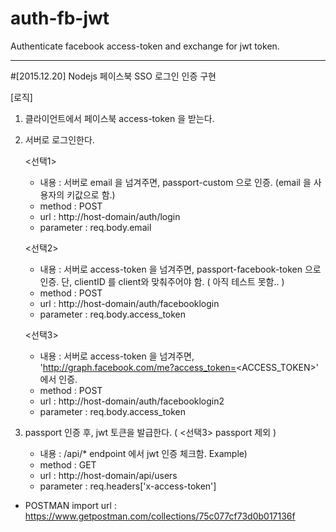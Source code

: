 # auth-fb-jwt
Authenticate facebook access-token and exchange for jwt token.

-----------------------------------------------------------------------------------------------------

#[2015.12.20]
Nodejs 페이스북 SSO 로그인 인증 구현

[로직]
 1) 클라이언트에서 페이스북 access-token 을 받는다.

 2) 서버로 로그인한다.
 
    <선택1> 
    - 내용 : 서버로 email 을 넘겨주면, passport-custom 으로 인증. (email 을 사용자의 키값으로 함.)
    - method : POST
    - url : http://host-domain/auth/login
    - parameter : req.body.email
    
    <선택2>
    - 내용 : 서버로 access-token 을 넘겨주면, passport-facebook-token 으로 인증.
             단, clientID 를 client와 맞춰주어야 함. ( 아직 테스트 못함.. )
    - method : POST
    - url : http://host-domain/auth/facebooklogin
    - parameter : req.body.access_token

    <선택3>
    - 내용 : 서버로 access-token 을 넘겨주면, 
             'http://graph.facebook.com/me?access_token=<ACCESS_TOKEN>' 에서 인증.
    - method : POST
    - url : http://host-domain/auth/facebooklogin2
    - parameter : req.body.access_token

3) passport 인증 후, jwt 토큰을 발급한다. ( <선택3> passport 제외 )
    - 내용 : /api/* endpoint 에서 jwt 인증 체크함.
    Example)
    - method : GET
    - url : http://host-domain/api/users
    - parameter : req.headers['x-access-token']   


* POSTMAN import url :
https://www.getpostman.com/collections/75c077cf73d0b017136f
